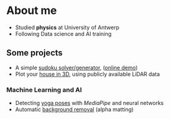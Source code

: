 # About me

- Studied **physics** at University of Antwerp
- Following Data science and AI training

## Some projects

- A simple [sudoku solver/generator](https://github.com/brmdv/sudoku-solvers),
  ([online demo](https://brams-sudoku-solver.herokuapp.com/))
- Plot your [house in 3D](https://github.com/brmdv/3D-Houses), using publicly
  available LiDAR data

### Machine Learning and AI

- Detecting [yoga poses](https://github.com/gpadem/Yoga_Class_Analysis) with
  _MediaPipe_ and neural networks
- Automatic
  [background removal](https://github.com/makyeme/usecase-background-seperation)
  (alpha matting)
